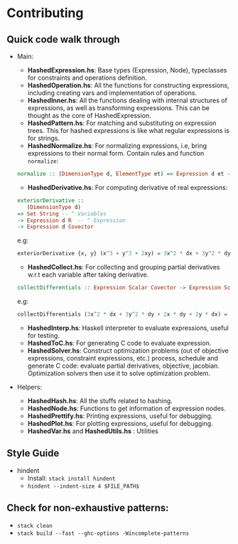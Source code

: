 # Contributing

## Quick code walk through

- Main:
    - **HashedExpression.hs**: Base types (Expression, Node),
    typeclasses for constraints and operations definition.
    - **HashedOperation.hs**: All the functions for constructing expressions, including
creating vars and implementation of operations.
    - **HashedInner.hs**: All the functions dealing with internal structures of
expressions, as well as transforming expressions. This can be thought as the core
of HashedExpression.
    - **HashedPattern.hs**: For matching and substituting on expression trees.
This for hashed expressions is like what regular expressions is for strings.
    - **HashedNormalize.hs**: For normalizing expressions, i.e, bring expressions to their normal form. Contain rules and function `normalize`:
    ```haskell
    normalize :: (DimensionType d, ElementType et) => Expression d et -> Expression d et
    ```
    - **HashedDerivative.hs**: For computing derivative of real expressions:
    ```haskell
    exteriorDerivative ::
       (DimensionType d)
    => Set String -- ^ Variables
    -> Expression d R  -- ^ Expression
    -> Expression d Covector
    ```
    e.g:
    ```haskell
    exteriorDerivative {x, y} (x^3 + y^3 + 2xy) = 3x^2 * dx + 3y^2 * dy + 2x * dy + 2y * dx
    ```
    - **HashedCollect.hs**: For collecting and grouping partial derivatives w.r.t each variable
    after taking derivative.
    ```haskell
    collectDifferentials :: Expression Scalar Covector -> Expression Scalar Covector
    ```
    e.g:
    ```haskell
    collectDifferentials (3x^2 * dx + 3y^2 * dy + 2x * dy + 2y * dx) = (3x^2 + 2y) * dx + (3y^2 + 2x) * dy
    ```
    - **HashedInterp.hs**: Haskell interpreter to evaluate expressions, useful for testing.
    - **HashedToC.hs**: For generating C code to evaluate expression.
    - **HashedSolver.hs**: Construct optimization problems (out of objective expressions, constraint expressions, etc.)
    process, schedule and generate C code: evaluate partial derivatives, objective, jacobian. Optimization solvers then use
    it to solve optimization problem.

- Helpers:
    - **HashedHash.hs**: All the stuffs related to hashing.
    - **HashedNode.hs**: Functions to get information of expression nodes.
    - **HashedPrettify.hs**: Printing expressions, useful for debugging.
    - **HashedPlot.hs**: For plotting expressions, useful for debugging.
    - **HashedVar.hs** and **HashedUtils.hs** : Utilities


## Style Guide
- hindent
    - Install: `stack install hindent`
    - `hindent --indent-size 4 $FILE_PATH$`

## Check for non-exhaustive patterns:
- `stack clean`
- `stack build --fast --ghc-options -Wincomplete-patterns`

